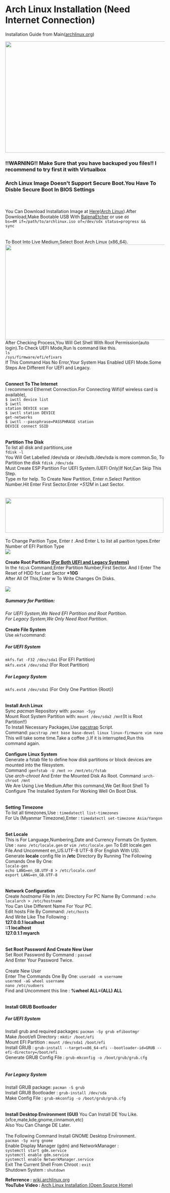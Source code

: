 <h1>Arch Linux Installation (Need Internet Connection)</h1>
<p>Installation Guide from Main(<a href="https://wiki.archlinux.org/index.php/installation_guide">archlinux.org</a>)</p>

<img src="https://user-images.githubusercontent.com/66734606/111743490-2cafa280-88b8-11eb-8582-a369ca47909c.png" width="700px" height="350px">

<b><h3>!!WARNING!! Make Sure that you have backuped you files!! I recommend to try first it with Virtualbox</h3></b>
<b><h3>Arch Linux Image Doesn't Support Secure Boot.You Have To Disble Secure Boot In BIOS Settings</h3></b>
<br><br>
You Can Download Installation Image at <a href="https://archlinux.org/download/">Here</a>(<a href="https://archlinux.org/download/">Arch Linux</a>).After Download,Make Bootable USB With <a href="https://www.balena.io/etcher/">BalenaEtcher</a> or use <code>dd bs=4M if=/path/to/archlinux.iso of=/dev/sdx status=progress && sync</code>
<br><br><br>
To Boot Into Live Medium,Select Boot Arch Linux (x86_64).<br>
<img src="https://user-images.githubusercontent.com/66734606/111743715-81531d80-88b8-11eb-8c42-f4cdcd67cd13.jpg" width="600px" height="300px">
<br>
After Checking Process,You Will Get Shell With Root Permission(auto login).To Check UEFI Mode,Run ls command like this.<br>
<code>ls /sys/firmware/efi/efivars</code><br>
If This Command Has No Error,Your System Has Enabled UEFI Mode.Some Steps Are Different For UEFI and Legacy.<br>
<br><br>
<b>Connect To The Internet</b><br>
I recommend Ethernet Connection.For Connecting Wifi(if wireless card is available),<br>
<code>$ iwctl device list</code><br>
<code>$ iwctl station DEVICE scan</code><br>
<code>$ iwctl station DEVICE get-networks</code><br>
<code>$ iwctl --passphrase=PASSPHRASE station DEVICE connect SSID</code><br>
<br><br>
<b>Partition The Disk</b><br>
To list all disk and partitions,use <br>
<code>fdisk -l</code><br>
You Will Get Labelled /dev/sda or /dev/sdb./dev/sda is more common.So, To Partition the disk
<code>fdisk /dev/sda</code><br>
Must Create ESP Partition For UEFI System.(UEFI Only)If Not,Can Skip This Step.<br>
Type <i>m</i> for help.
To Create New Partition, Enter <i>n</i>.Select Partition Number.Hit Enter First Sector.Enter <i>+512M</i> in Last Sector.<br>
<br><br>
<img src="https://user-images.githubusercontent.com/66734606/111743780-9465ed80-88b8-11eb-9510-70c7cfe14f68.png" width="500px" height="110px">
<br><br>
To Change Parition Type, Enter <i>t</i> .And Enter L to list all parition types.Enter Number of EFI Parition Type<br>
<img src="https://user-images.githubusercontent.com/66734606/111743824-a34ca000-88b8-11eb-8125-43ffeb3a851f.jpg">
<br><br>
<b>Create Root Partition <u>(For Both UEFI and Legacy Systems)</u></b><br>
In the <code>fdisk</code> Command,Enter Partition Number,First Sector.
And I Enter The Reset of HDD for Last Sector <b>+10G</b><br>
After All Of This,Enter w To Write Changes On Disks.
<br><br>
<img src="https://user-images.githubusercontent.com/66734606/111743859-b0698f00-88b8-11eb-9d8e-bcdb9227475c.jpg">
<br>
<i><h5>Summary for Partition:</h5>For UEFI System,We Need EFI Partition and Root Partition.<br>For Legacy System,We Only Need Root Partition.</i>
<br><br>
<b>Create File System</b><br>
Use <code>mkfs</code>command:<br>
<h5>For UEFI System</h5>
<code>mkfs.fat -F32 /dev/sda1</code> (For EFI Partition)<br>
<code>mkfs.ext4 /dev/sda2</code> (For Root Partition)
<br>
<h5>For Legacy System</h5>
<code>mkfs.ext4 /dev/sda1</code> (For Only One Partition {Root})<br>
<br><br>
<b>Install Arch Linux</b><br>
Sync <i>pacman</i> Repository with:
<code>pacman -Syy</code><br>
Mount Root System Partition with:
<code>mount /dev/sda2 /mnt</code>(It is Root Partition!!)<br>
To Install Necessary Packages,Use <a href="https://git.archlinux.org/arch-install-scripts.git/tree/pacstrap.in">pacstrap</a> Script.<br>
Command:
<code>pacstrap /mnt base base-devel linux linux-firmware vim nano</code><br>
This will take some time.Take a coffee ;).If it is interrupted,Run this command again.<br>
<br>
<b>Configure Linux System</b><br>
Generate a fstab file to define how disk partitions or block devices are mounted into the filesystem.<br>
Command :<code>genfstab -U /mnt >> /mnt/etc/fstab</code><br>
Use <i>arch-chroot</i> And Enter the Mounted Disk As Root.
Command :<code>arch-chroot /mnt</code><br>
We Are Using Live Medium.After this command,We Get Root Shell To Configure The Installed System For Working Well On Boot Disk.<br>
<br><br>
<b>Setting Timezone</b><br>
To list all timezones,Use : <code>timedatectl list-timezones</code>
<br>
For Us (Myanmar Timezone),Enter : <code>timedatectl set-timezone Asia/Yangon</code><br>
<br><br>
<b>Set Locale</b><br>
This is For Language,Numbering,Date and Currency Formats On System.<br>
Use : <code>nano /etc/locale.gen</code> or <code>vim /etc/locale.gen</code> To Edit locale.gen File.And Uncomment en_US.UTF-8 UTF-8 (For English With US).<br>
Generate <b>locale</b> config file in <b>/etc</b> Directory By Running The Following Comands One By One:<br>
<code>locale-gen</code><br>
<code>echo LANG=en_GB.UTF-8 > /etc/locale.conf</code><br>
<code>export LANG=en_GB.UTF-8</code><br>
<br><br>
<b>Network Configuration</b><br>
Create <i>hostname</i> File In /etc Directory For PC Name By Command : <code>echo localarch > /etc/hostname</code><br>
You Can Use Different Name For Your PC.<br>
Edit hosts File By Command: <code>/etc/hosts</code><br>
And Write Like The Following :<br>
<b>127.0.0.1	localhost<br>
::1		localhost<br>
127.0.1.1	myarch</b><br>
<br><br>
<b>Set Root Password And Create New User</b><br>
Set Root Password By Command : <code>passwd</code><br> And Enter Your Password Twice.<br>
<br>
Create New User<br>
Enter The Commands One By One:
<code>useradd -m username</code><br>
<code>usermod -aG wheel username</code><br>
<code>nano /etc/sudoers</code><br>
Find and Uncomment this line : <b>%wheel ALL=(ALL) ALL</b><br><br>
<br>
<b>Install GRUB Bootloader</b>
<h5>For UEFI System</h5>
Install grub and required packages:
<code>pacman -Sy grub efibootmgr</code><br>
Make /boot/efi Directory :
<code>mkdir /boot/efi</code><br>
Mount EFI Partition :
<code>mount /dev/sda1 /boot/efi</code><br>
Install GRUB :
<code>grub-install --target=x86_64-efi --bootloader-id=GRUB --efi-directory=/boot/efi</code><br>
Generate GRUB Config File :
<code>grub-mkconfig -o /boot/grub/grub.cfg</code>
<br><br>
<h5>For Legacy System</h5>
Install GRUB package:
<code>pacman -S grub</code><br>
Install GRUB Bootloader :
<code>grub-install /dev/sda</code><br>
Make Config File :
<code>grub-mkconfig -o /boot/grub/grub.cfg</code><br>
<br><br>
<b>Install Desktop Environment (GUI)</b>
You Can Install DE You Like.(xfce,mate,kde,gnome,cinnamon,etc)<br>
Also You Can Change DE Later.<br><br>
The Following Command Install GNOME Desktop Environment.<br>
<code>pacman -Sy xorg gnome</code><br>
Enable Display Manager (gdm) and NetworkManager :<br>
<code>systemctl start gdm.service</code><br>
<code>systemctl enable gdm.service</code><br>
<code>systemctl enable NetworkManager.service</code><br>
Exit The Current Shell From Chroot : <code>exit</code><br>
Shutdown System : <code>shutdown</code><br>

<b>Referrence : </b><a href="https://wiki.archlinux.org/index.php/Installation_guide">wiki.archlinux.org</a><br>
<b>YouTube Video : </b><a href="https://youtu.be/cM2UDz8BepU">Arch Linux Installation (Open Source Home)</a><br>
